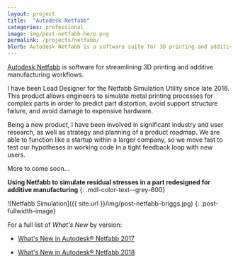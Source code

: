 ```yaml
---
layout: project
title:  "Autodesk Netfabb"
categories: professional
image: img/post-netfabb-hero.png
permalink: /projects/netfabb/
blurb: Autodesk Netfabb is a software suite for 3D printing and additive manufacturing. My work has focused on the Simulation Utility, which allows engineers to simulate metal 3D printing processes. 
---
```

[Autodesk Netfabb](https://www.autodesk.com/products/netfabb/overview) is software for streamlining 3D printing and additive manufacturing workflows. 

I have been Lead Designer for the Netfabb Simulation Utility since late 2016. This product allows engineers to simulate metal printing processes for complex parts in order to predict part distortion, avoid support structure failure, and avoid damage to expensive hardware. 

Being a new product, I have been involved in significant industry and user research, as well as strategy and planning of a product roadmap. We are able to function like a startup within a larger company, so we move fast to test our hypotheses in working code in a tight feedback loop with new users. 

More to come soon...

**Using Netfabb to simulate residual stresses in a part redesigned for additive manufacturing**
{: .mdl-color-text--grey-600}

![Netfabb Simulation]({{ site.url }}/img/post-netfabb-briggs.jpg)
{: .post-fullwidth-image}

For a full list of _What's New_ by version:

- [What's New in Autodesk® Netfabb 2017](http://help.autodesk.com/view/NETF/2017/ENU/?guid=GUID-6EAF21B6-F2E0-4F1A-AB42-ABFC119133AB)

- [What's New in Autodesk® Netfabb 2018](http://help.autodesk.com/view/NETF/2018/ENU/?guid=GUID-66C2312A-BE6C-4513-9865-BC2ADDF78B9E)

